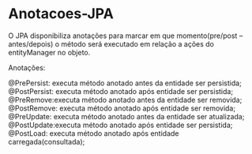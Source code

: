 # Anotacoes-JPA

<p>O JPA disponibiliza anotações para marcar em que momento(pre/post – antes/depois) o método será executado em relação a ações do entityManager no objeto.</p>

Anotações:<br/>

@PrePersist: executa método anotado antes da entidade ser persistida;<br/>
@PostPersist: executa método anotado após entidade ser persistida;<br/>
@PreRemove:executa método anotado antes da entidade ser removida;<br/>
@PostRemove: executa método anotado após entidade ser removida;<br/>
@PreUpdate: executa método anotado antes da entidade ser atualizada;<br/>
@PostUpdate:executa método anotado após entidade ser persistida;<br/>
@PostLoad: executa método anotado após entidade carregada(consultada);<br/>
